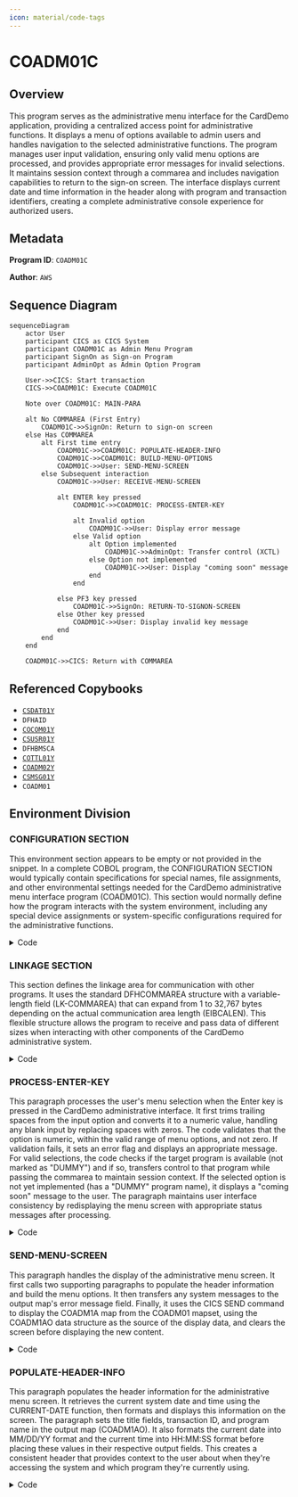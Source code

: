 ```yaml
---
icon: material/code-tags
---
```

# COADM01C

## Overview
This program serves as the administrative menu interface for the CardDemo application, providing a centralized access point for administrative functions. It displays a menu of options available to admin users and handles navigation to the selected administrative functions. The program manages user input validation, ensuring only valid menu options are processed, and provides appropriate error messages for invalid selections. It maintains session context through a commarea and includes navigation capabilities to return to the sign-on screen. The interface displays current date and time information in the header along with program and transaction identifiers, creating a complete administrative console experience for authorized users.

## Metadata
**Program ID**: `COADM01C`

**Author**: `AWS`

## Sequence Diagram
```mermaid
sequenceDiagram
    actor User
    participant CICS as CICS System
    participant COADM01C as Admin Menu Program
    participant SignOn as Sign-on Program
    participant AdminOpt as Admin Option Program
    
    User->>CICS: Start transaction
    CICS->>COADM01C: Execute COADM01C
    
    Note over COADM01C: MAIN-PARA
    
    alt No COMMAREA (First Entry)
        COADM01C->>SignOn: Return to sign-on screen
    else Has COMMAREA
        alt First time entry
            COADM01C->>COADM01C: POPULATE-HEADER-INFO
            COADM01C->>COADM01C: BUILD-MENU-OPTIONS
            COADM01C->>User: SEND-MENU-SCREEN
        else Subsequent interaction
            COADM01C->>User: RECEIVE-MENU-SCREEN
            
            alt ENTER key pressed
                COADM01C->>COADM01C: PROCESS-ENTER-KEY
                
                alt Invalid option
                    COADM01C->>User: Display error message
                else Valid option
                    alt Option implemented
                        COADM01C->>AdminOpt: Transfer control (XCTL)
                    else Option not implemented
                        COADM01C->>User: Display "coming soon" message
                    end
                end
                
            else PF3 key pressed
                COADM01C->>SignOn: RETURN-TO-SIGNON-SCREEN
            else Other key pressed
                COADM01C->>User: Display invalid key message
            end
        end
    end
    
    COADM01C->>CICS: Return with COMMAREA
```

## Referenced Copybooks
- [`CSDAT01Y`](copybooks/CSDAT01Y.md)
- `DFHAID`
- [`COCOM01Y`](copybooks/COCOM01Y.md)
- [`CSUSR01Y`](copybooks/CSUSR01Y.md)
- `DFHBMSCA`
- [`COTTL01Y`](copybooks/COTTL01Y.md)
- [`COADM02Y`](copybooks/COADM02Y.md)
- [`CSMSG01Y`](copybooks/CSMSG01Y.md)
- `COADM01`

## Environment Division

### CONFIGURATION SECTION
This environment section appears to be empty or not provided in the snippet. In a complete COBOL program, the CONFIGURATION SECTION would typically contain specifications for special names, file assignments, and other environmental settings needed for the CardDemo administrative menu interface program (COADM01C). This section would normally define how the program interacts with the system environment, including any special device assignments or system-specific configurations required for the administrative functions.
<details><summary>Code</summary>
```cobol

```
</details>


## Data Division

### WORKING-STORAGE SECTION
This data section defines the working storage variables for the administrative menu program COADM01C. It includes program identification variables (program name and transaction ID), message handling fields, file references for user security, error flags with condition names, response codes, and menu option processing variables. The section incorporates several copybooks that likely contain common data structures, screen layouts, date/time formatting, message handling, user information, and standard CICS definitions. These variables support the program's function as an administrative interface, providing storage for menu selection processing, error handling, and display formatting needed to present and navigate the administrative console.
<details><summary>Code</summary>
```cobol
01 WS-VARIABLES.
         05 WS-PGMNAME                 PIC X(08) VALUE 'COADM01C'.
         05 WS-TRANID                  PIC X(04) VALUE 'CA00'.
         05 WS-MESSAGE                 PIC X(80) VALUE SPACES.
         05 WS-USRSEC-FILE             PIC X(08) VALUE 'USRSEC  '.
         05 WS-ERR-FLG                 PIC X(01) VALUE 'N'.
           88 ERR-FLG-ON                         VALUE 'Y'.
           88 ERR-FLG-OFF                        VALUE 'N'.
         05 WS-RESP-CD                 PIC S9(09) COMP VALUE ZEROS.
         05 WS-REAS-CD                 PIC S9(09) COMP VALUE ZEROS.
         05 WS-OPTION-X                PIC X(02) JUST RIGHT.
         05 WS-OPTION                  PIC 9(02) VALUE 0.
         05 WS-IDX                     PIC S9(04) COMP VALUE ZEROS.
         05 WS-ADMIN-OPT-TXT           PIC X(40) VALUE SPACES.

       COPY COCOM01Y.
       COPY COADM02Y.

       COPY COADM01.

       COPY COTTL01Y.
       COPY CSDAT01Y.
       COPY CSMSG01Y.
       COPY CSUSR01Y.

       COPY DFHAID.
       COPY DFHBMSCA.

      *----------------------------------------------------------------*
      *                        LINKAGE SECTION
      *----------------------------------------------------------------*
```
</details>


### LINKAGE SECTION
This section defines the linkage area for communication with other programs. It uses the standard DFHCOMMAREA structure with a variable-length field (LK-COMMAREA) that can expand from 1 to 32,767 bytes depending on the actual communication area length (EIBCALEN). This flexible structure allows the program to receive and pass data of different sizes when interacting with other components of the CardDemo administrative system.
<details><summary>Code</summary>
```cobol
01  DFHCOMMAREA.
         05  LK-COMMAREA                           PIC X(01)
             OCCURS 1 TO 32767 TIMES DEPENDING ON EIBCALEN.

      *----------------------------------------------------------------*
      *
```
</details>


## Procedure Division

### MAIN-PARA
This paragraph serves as the main control flow for the administrative menu interface. It first clears any error flags and message fields, then checks if the program was called with a communication area. If not, it returns to the sign-on screen. Otherwise, it processes the existing communication area and either displays the menu for first-time entry or handles user input for subsequent interactions. The paragraph evaluates function key inputs, specifically processing ENTER key actions, returning to the sign-on screen when PF3 is pressed, or displaying an error message for invalid keys. After processing, it returns control to CICS with the transaction ID and updated communication area, maintaining the program's state between interactions.
<details><summary>Code</summary>
```cobol
SET ERR-FLG-OFF TO TRUE

           MOVE SPACES TO WS-MESSAGE
                          ERRMSGO OF COADM1AO

           IF EIBCALEN = 0
               MOVE 'COSGN00C' TO CDEMO-FROM-PROGRAM
               PERFORM RETURN-TO-SIGNON-SCREEN
           ELSE
               MOVE DFHCOMMAREA(1:EIBCALEN) TO CARDDEMO-COMMAREA
               IF NOT CDEMO-PGM-REENTER
                   SET CDEMO-PGM-REENTER    TO TRUE
                   MOVE LOW-VALUES          TO COADM1AO
                   PERFORM SEND-MENU-SCREEN
               ELSE
                   PERFORM RECEIVE-MENU-SCREEN
                   EVALUATE EIBAID
                       WHEN DFHENTER
                           PERFORM PROCESS-ENTER-KEY
                       WHEN DFHPF3
                           MOVE 'COSGN00C' TO CDEMO-TO-PROGRAM
                           PERFORM RETURN-TO-SIGNON-SCREEN
                       WHEN OTHER
                           MOVE 'Y'                       TO WS-ERR-FLG
                           MOVE CCDA-MSG-INVALID-KEY      TO WS-MESSAGE
                           PERFORM SEND-MENU-SCREEN
                   END-EVALUATE
               END-IF
           END-IF

           EXEC CICS RETURN
                     TRANSID (WS-TRANID)
                     COMMAREA (CARDDEMO-COMMAREA)
           END-EXEC.

      *----------------------------------------------------------------*
      *                      PROCESS-ENTER-KEY
      *----------------------------------------------------------------*
```
</details>


### PROCESS-ENTER-KEY
This paragraph processes the user's menu selection when the Enter key is pressed in the CardDemo administrative interface. It first trims trailing spaces from the input option and converts it to a numeric value, handling any blank input by replacing spaces with zeros. The code validates that the option is numeric, within the valid range of menu options, and not zero. If validation fails, it sets an error flag and displays an appropriate message. For valid selections, the code checks if the target program is available (not marked as "DUMMY") and if so, transfers control to that program while passing the commarea to maintain session context. If the selected option is not yet implemented (has a "DUMMY" program name), it displays a "coming soon" message to the user. The paragraph maintains user interface consistency by redisplaying the menu screen with appropriate status messages after processing.
<details><summary>Code</summary>
```cobol
PERFORM VARYING WS-IDX
                   FROM LENGTH OF OPTIONI OF COADM1AI BY -1 UNTIL
                   OPTIONI OF COADM1AI(WS-IDX:1) NOT = SPACES OR
                   WS-IDX = 1
           END-PERFORM
           MOVE OPTIONI OF COADM1AI(1:WS-IDX) TO WS-OPTION-X
           INSPECT WS-OPTION-X REPLACING ALL ' ' BY '0'
           MOVE WS-OPTION-X              TO WS-OPTION
           MOVE WS-OPTION                TO OPTIONO OF COADM1AO

           IF WS-OPTION IS NOT NUMERIC OR
              WS-OPTION > CDEMO-ADMIN-OPT-COUNT OR
              WS-OPTION = ZEROS
               MOVE 'Y'     TO WS-ERR-FLG
               MOVE 'Please enter a valid option number...' TO
                                       WS-MESSAGE
               PERFORM SEND-MENU-SCREEN
           END-IF


           IF NOT ERR-FLG-ON
               IF CDEMO-ADMIN-OPT-PGMNAME(WS-OPTION)(1:5) NOT = 'DUMMY'
                   MOVE WS-TRANID    TO CDEMO-FROM-TRANID
                   MOVE WS-PGMNAME   TO CDEMO-FROM-PROGRAM
                   MOVE ZEROS        TO CDEMO-PGM-CONTEXT
                   EXEC CICS
                       XCTL PROGRAM(CDEMO-ADMIN-OPT-PGMNAME(WS-OPTION))
                       COMMAREA(CARDDEMO-COMMAREA)
                   END-EXEC
               END-IF
               MOVE SPACES             TO WS-MESSAGE
               MOVE DFHGREEN           TO ERRMSGC  OF COADM1AO
               STRING 'This option '       DELIMITED BY SIZE
      *                CDEMO-ADMIN-OPT-NAME(WS-OPTION)
      *                                DELIMITED BY SIZE
                       'is coming soon ...'   DELIMITED BY SIZE
                  INTO WS-MESSAGE
               PERFORM SEND-MENU-SCREEN
           END-IF.

      *----------------------------------------------------------------*
      *                      RETURN-TO-SIGNON-SCREEN
      *----------------------------------------------------------------*
```
</details>


### RETURN-TO-SIGNON-SCREEN
This paragraph handles the return navigation to the sign-on screen from the administrative menu. It first checks if the target program variable (CDEMO-TO-PROGRAM) is empty or contains spaces, and if so, sets it to the sign-on program 'COSGN00C' as the default destination. It then executes a CICS XCTL command to transfer control to the specified program, effectively ending the current program's execution and transferring control to the sign-on screen or another designated program. This ensures users can properly exit the administrative functions and return to the application's entry point.
<details><summary>Code</summary>
```cobol
IF CDEMO-TO-PROGRAM = LOW-VALUES OR SPACES
               MOVE 'COSGN00C' TO CDEMO-TO-PROGRAM
           END-IF
           EXEC CICS
               XCTL PROGRAM(CDEMO-TO-PROGRAM)
           END-EXEC.

      *----------------------------------------------------------------*
      *                      SEND-MENU-SCREEN
      *----------------------------------------------------------------*
```
</details>


### SEND-MENU-SCREEN
This paragraph handles the display of the administrative menu screen. It first calls two supporting paragraphs to populate the header information and build the menu options. It then transfers any system messages to the output map's error message field. Finally, it uses the CICS SEND command to display the COADM1A map from the COADM01 mapset, using the COADM1AO data structure as the source of the display data, and clears the screen before displaying the new content.
<details><summary>Code</summary>
```cobol
PERFORM POPULATE-HEADER-INFO
           PERFORM BUILD-MENU-OPTIONS

           MOVE WS-MESSAGE TO ERRMSGO OF COADM1AO

           EXEC CICS SEND
                     MAP('COADM1A')
                     MAPSET('COADM01')
                     FROM(COADM1AO)
                     ERASE
           END-EXEC.

      *----------------------------------------------------------------*
      *                      RECEIVE-MENU-SCREEN
      *----------------------------------------------------------------*
```
</details>


### RECEIVE-MENU-SCREEN
This paragraph handles the reception of user input from the administrative menu screen. It uses the CICS RECEIVE command to capture data entered by the user on the 'COADM1A' map within the 'COADM01' mapset, storing the input in the COADM1AI structure. The operation's response codes are captured in WS-RESP-CD and WS-REAS-CD variables for subsequent error handling. This is a standard input processing step that occurs after displaying the menu and before processing the user's selection.
<details><summary>Code</summary>
```cobol
EXEC CICS RECEIVE
                     MAP('COADM1A')
                     MAPSET('COADM01')
                     INTO(COADM1AI)
                     RESP(WS-RESP-CD)
                     RESP2(WS-REAS-CD)
           END-EXEC.

      *----------------------------------------------------------------*
      *                      POPULATE-HEADER-INFO
      *----------------------------------------------------------------*
```
</details>


### POPULATE-HEADER-INFO
This paragraph populates the header information for the administrative menu screen. It retrieves the current system date and time using the CURRENT-DATE function, then formats and displays this information on the screen. The paragraph sets the title fields, transaction ID, and program name in the output map (COADM1AO). It also formats the current date into MM/DD/YY format and the current time into HH:MM:SS format before placing these values in their respective output fields. This creates a consistent header that provides context to the user about when they're accessing the system and which program they're currently using.
<details><summary>Code</summary>
```cobol
MOVE FUNCTION CURRENT-DATE  TO WS-CURDATE-DATA

           MOVE CCDA-TITLE01           TO TITLE01O OF COADM1AO
           MOVE CCDA-TITLE02           TO TITLE02O OF COADM1AO
           MOVE WS-TRANID              TO TRNNAMEO OF COADM1AO
           MOVE WS-PGMNAME             TO PGMNAMEO OF COADM1AO

           MOVE WS-CURDATE-MONTH       TO WS-CURDATE-MM
           MOVE WS-CURDATE-DAY         TO WS-CURDATE-DD
           MOVE WS-CURDATE-YEAR(3:2)   TO WS-CURDATE-YY

           MOVE WS-CURDATE-MM-DD-YY    TO CURDATEO OF COADM1AO

           MOVE WS-CURTIME-HOURS       TO WS-CURTIME-HH
           MOVE WS-CURTIME-MINUTE      TO WS-CURTIME-MM
           MOVE WS-CURTIME-SECOND      TO WS-CURTIME-SS

           MOVE WS-CURTIME-HH-MM-SS    TO CURTIMEO OF COADM1AO.

      *----------------------------------------------------------------*
      *                      BUILD-MENU-OPTIONS
      *----------------------------------------------------------------*
```
</details>


### BUILD-MENU-OPTIONS
This paragraph constructs and populates the administrative menu options displayed to users. It iterates through available admin options (up to the count stored in CDEMO-ADMIN-OPT-COUNT), formatting each option by combining its number and name into a formatted string with proper delimiters. The formatted text for each option is then assigned to the appropriate screen field (OPTN001O through OPTN010O) based on its position in the menu. The paragraph supports up to 10 menu options, with any additional options being ignored. This dynamic menu construction allows the administrative interface to display a variable number of options without requiring code changes when menu items are added or removed.
<details><summary>Code</summary>
```cobol
PERFORM VARYING WS-IDX FROM 1 BY 1 UNTIL
                           WS-IDX > CDEMO-ADMIN-OPT-COUNT

               MOVE SPACES             TO WS-ADMIN-OPT-TXT

               STRING CDEMO-ADMIN-OPT-NUM(WS-IDX)  DELIMITED BY SIZE
                      '. '                         DELIMITED BY SIZE
                      CDEMO-ADMIN-OPT-NAME(WS-IDX) DELIMITED BY SIZE
                 INTO WS-ADMIN-OPT-TXT

               EVALUATE WS-IDX
                   WHEN 1
                       MOVE WS-ADMIN-OPT-TXT TO OPTN001O
                   WHEN 2
                       MOVE WS-ADMIN-OPT-TXT TO OPTN002O
                   WHEN 3
                       MOVE WS-ADMIN-OPT-TXT TO OPTN003O
                   WHEN 4
                       MOVE WS-ADMIN-OPT-TXT TO OPTN004O
                   WHEN 5
                       MOVE WS-ADMIN-OPT-TXT TO OPTN005O
                   WHEN 6
                       MOVE WS-ADMIN-OPT-TXT TO OPTN006O
                   WHEN 7
                       MOVE WS-ADMIN-OPT-TXT TO OPTN007O
                   WHEN 8
                       MOVE WS-ADMIN-OPT-TXT TO OPTN008O
                   WHEN 9
                       MOVE WS-ADMIN-OPT-TXT TO OPTN009O
                   WHEN 10
                       MOVE WS-ADMIN-OPT-TXT TO OPTN010O
                   WHEN OTHER
                       CONTINUE
               END-EVALUATE

           END-PERFORM.


      *
      * Ver: CardDemo_v1.0-15-g27d6c6f-68 Date: 2022-07-19 23:12:32 CDT
      *
```
</details>
